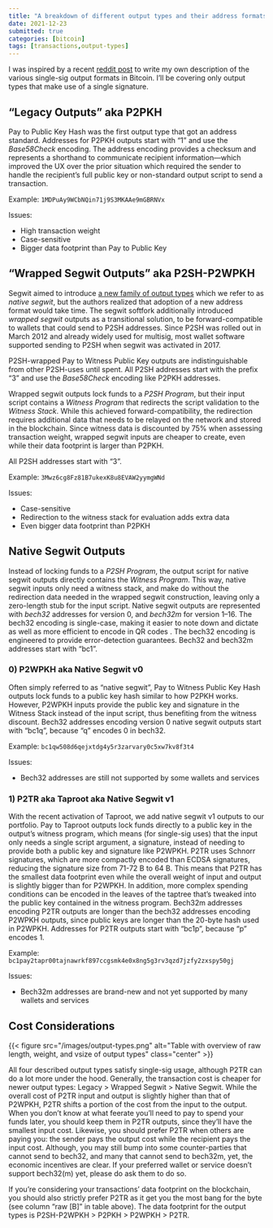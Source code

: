 ```yaml
---
title: "A breakdown of different output types and their address formats"
date: 2021-12-23
submitted: true
categories: [bitcoin]
tags: [transactions,output-types]
---
```


I was inspired by a recent [reddit post](https://www.reddit.com/r/Bitcoin/comments/rjdao2/people_keep_asking_me_about_the_different_types/) to write my own description of the various single-sig output formats in Bitcoin. I’ll be covering only output types that make use of a single signature.

## “Legacy Outputs” aka P2PKH

Pay to Public Key Hash was the first output type that got an address standard. Addresses for P2PKH outputs start with “1” and use the *Base58Check* encoding. The address encoding provides a checksum and represents a shorthand to communicate recipient information—which improved the UX over the prior situation which required the sender to handle the recipient’s full public key or non-standard output script to send a transaction.

Example: `1MDPuAy9WCbNQin71j9S3MKAAe9mGBRNVx`

Issues:

- High transaction weight
- Case-sensitive
- Bigger data footprint than Pay to Public Key

## “Wrapped Segwit Outputs” aka P2SH-P2WPKH

Segwit aimed to introduce [a new family of output types](https://github.com/bitcoin/bips/blob/master/bip-0143.mediawiki) which we refer to as *native segwit*, but the authors realized that adoption of a new address format would take time. The segwit softfork additionally introduced *wrapped segwit* outputs as a transitional solution, to be forward-compatible to wallets that could send to P2SH addresses. Since P2SH was rolled out in March 2012 and already widely used for multisig, most wallet software supported sending to P2SH when segwit was activated in 2017.

P2SH-wrapped Pay to Witness Public Key outputs are indistinguishable from other P2SH-uses until spent. All P2SH addresses start with the prefix “3” and use the *Base58Check* encoding like P2PKH addresses.

Wrapped segwit outputs lock funds to a *P2SH Program*, but their input script contains a *Witness Program* that redirects the script validation to the *Witness Stack*. While this achieved forward-compatibility, the redirection requires additional data that needs to be relayed on the network and stored in the blockchain. Since witness data is discounted by 75% when assessing transaction weight, wrapped segwit inputs are cheaper to create, even while their data footprint is larger than P2PKH.

All P2SH addresses start with “3”.

Example: `3Mwz6cg8Fz81B7ukexK8u8EVAW2yymgWNd`

Issues:

- Case-sensitive
- Redirection to the witness stack for evaluation adds extra data
- Even bigger data footprint than P2PKH

## Native Segwit Outputs

Instead of locking funds to a *P2SH Program*, the output script for native segwit outputs directly contains the *Witness Program*. This way, native segwit inputs only need a witness stack, and make do without the redirection data needed in the wrapped segwit construction, leaving only a zero-length stub for the input script. Native segwit outputs are represented with *bech32* addresses for version 0, and *bech32m* for version 1–16. The bech32 encoding is single-case, making it easier to note down and dictate as well as more efficient to encode in QR codes . The bech32 encoding is engineered to provide error-detection guarantees. Bech32 and bech32m addresses start with “bc1”.

### 0) P2WPKH aka Native Segwit v0

Often simply referred to as “native segwit”, Pay to Witness Public Key Hash outputs lock funds to a public key hash similar to how P2PKH works. However, P2WPKH inputs provide the public key and signature in the Witness Stack instead of the input script, thus benefiting from the witness discount. Bech32 addresses encoding version 0 native segwit outputs start with “bc1q”, because “q” encodes 0 in bech32.

Example: `bc1qw508d6qejxtdg4y5r3zarvary0c5xw7kv8f3t4`

Issues:

- Bech32 addresses are still not supported by some wallets and services

### 1) P2TR aka Taproot aka Native Segwit v1

With the recent activation of Taproot, we add native segwit v1 outputs to our portfolio. Pay to Taproot outputs lock funds directly to a public key in the output’s witness program, which means (for single-sig uses) that the input only needs a single script argument, a signature, instead of needing to provide both a public key and signature like P2WPKH. P2TR uses Schnorr signatures, which are more compactly encoded than ECDSA signatures, reducing the signature size from 71-72 B to 64 B. This means that P2TR has the smallest data footprint even while the overall weight of input and output is slightly bigger than for P2WPKH. In addition, more complex spending conditions can be encoded in the leaves of the taptree that’s tweaked into the public key contained in the witness program. Bech32m addresses encoding P2TR outputs are longer than the bech32 addresses encoding P2WPKH outputs, since public keys are longer than the 20-byte hash used in P2WPKH. Addresses for P2TR outputs start with “bc1p”, because “p” encodes 1.

Example: `bc1pay2tapr00tajnawrkf897ccgsmk4e0x8ng5g3rv3qzd7jzfy2zxspy50gj`

Issues:

- Bech32m addresses are brand-new and not yet supported by many wallets and services

## Cost Considerations

{{< figure src="/images/output-types.png" alt="Table with overview of raw length, weight, and vsize of output types" class="center" >}}

All four described output types satisfy single-sig usage, although P2TR can do a lot more under the hood. Generally, the transaction cost is cheaper for newer output types: Legacy > Wrapped Segwit > Native Segwit. While the overall cost of P2TR input and output is slightly higher than that of P2WPKH, P2TR shifts a portion of the cost from the input to the output. When you don’t know at what feerate you’ll need to pay to spend your funds later, you should keep them in P2TR outputs, since they’ll have the smallest input cost. Likewise, you should prefer P2TR when others are paying you: the sender pays the output cost while the recipient pays the input cost. Although, you may still bump into some counter-parties that cannot send to bech32, and many that cannot send to bech32m, yet, the economic incentives are clear. If your preferred wallet or service doesn’t support bech32(m) yet, please do ask them to do so.

If you’re considering your transactions’ data footprint on the blockchain, you should also strictly prefer P2TR as it get you the most bang for the byte (see column “raw [B]” in table above). The data footprint for the output types is P2SH-P2WPKH > P2PKH > P2WPKH > P2TR.

